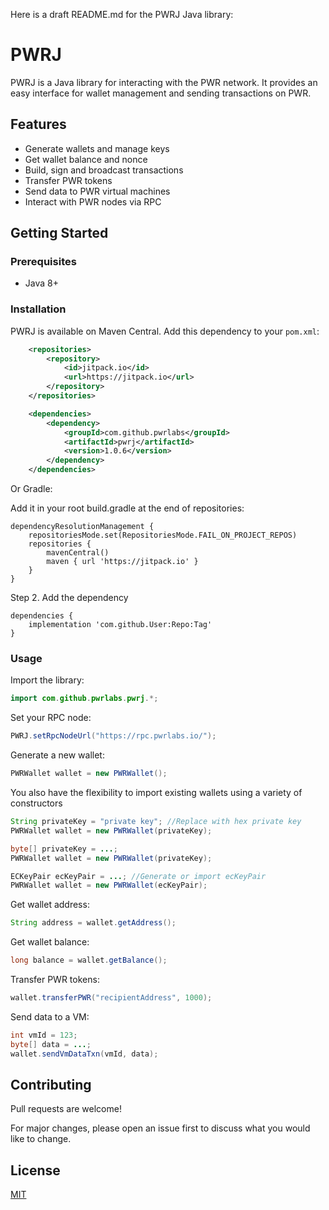 Here is a draft README.md for the PWRJ Java library:

# PWRJ

PWRJ is a Java library for interacting with the PWR network. It provides an easy interface for wallet management and sending transactions on PWR.

## Features

- Generate wallets and manage keys 
- Get wallet balance and nonce
- Build, sign and broadcast transactions
- Transfer PWR tokens
- Send data to PWR virtual machines
- Interact with PWR nodes via RPC

## Getting Started

### Prerequisites

- Java 8+

### Installation

PWRJ is available on Maven Central. Add this dependency to your `pom.xml`:

```xml
    <repositories>
        <repository>
            <id>jitpack.io</id>
            <url>https://jitpack.io</url>
        </repository>
    </repositories>

    <dependencies>
        <dependency>
            <groupId>com.github.pwrlabs</groupId>
            <artifactId>pwrj</artifactId>
            <version>1.0.6</version>
        </dependency>
    </dependencies>
```

Or Gradle:

Add it in your root build.gradle at the end of repositories:

	dependencyResolutionManagement {
		repositoriesMode.set(RepositoriesMode.FAIL_ON_PROJECT_REPOS)
		repositories {
			mavenCentral()
			maven { url 'https://jitpack.io' }
		}
	}
Step 2. Add the dependency

	dependencies {
		implementation 'com.github.User:Repo:Tag'
	}

### Usage

Import the library:

```java 
import com.github.pwrlabs.pwrj.*;
```
Set your RPC node:

```java
PWRJ.setRpcNodeUrl("https://rpc.pwrlabs.io/");
```

Generate a new wallet:

```java
PWRWallet wallet = new PWRWallet(); 
```

You also have the flexibility to import existing wallets using a variety of constructors

```java
String privateKey = "private key"; //Replace with hex private key
PWRWallet wallet = new PWRWallet(privateKey); 
```

```java
byte[] privateKey = ...; 
PWRWallet wallet = new PWRWallet(privateKey); 
```

```java
ECKeyPair ecKeyPair = ...; //Generate or import ecKeyPair 
PWRWallet wallet = new PWRWallet(ecKeyPair); 
```

Get wallet address:

```java
String address = wallet.getAddress();
```

Get wallet balance: 

```java
long balance = wallet.getBalance();
```

Transfer PWR tokens:

```java
wallet.transferPWR("recipientAddress", 1000); 
```

Send data to a VM:

```java
int vmId = 123;
byte[] data = ...;
wallet.sendVmDataTxn(vmId, data);
```

## Contributing

Pull requests are welcome! 

For major changes, please open an issue first to discuss what you would like to change.

## License

[MIT](https://choosealicense.com/licenses/mit/)
